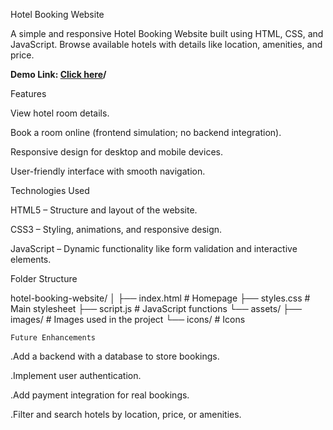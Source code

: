 Hotel Booking Website

A simple and responsive Hotel Booking Website built using HTML, CSS, and JavaScript. Browse available hotels with details like location, amenities, and price.

<b>Demo Link: <a href="https://sujata-saini.github.io/bookthehotel">Click here</a>/ </b>

Features

View hotel room details.

Book a room online (frontend simulation; no backend integration).

Responsive design for desktop and mobile devices.

User-friendly interface with smooth navigation.

Technologies Used

HTML5 – Structure and layout of the website.

CSS3 – Styling, animations, and responsive design.

JavaScript – Dynamic functionality like form validation and interactive elements.

Folder Structure

hotel-booking-website/
│
├── index.html          # Homepage
├── styles.css          # Main stylesheet
├── script.js           # JavaScript functions
└── assets/
    ├── images/         # Images used in the project
    └── icons/          # Icons

    Future Enhancements

.Add a backend with a database to store bookings.

.Implement user authentication.

.Add payment integration for real bookings.

.Filter and search hotels by location, price, or amenities.
